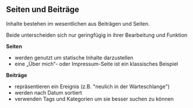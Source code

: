 ## Seiten und Beiträge

Inhalte bestehen im wesentlichen aus Beiträgen und Seiten.

Beide unterscheiden sich nur geringfügig in ihrer Bearbeitung und Funktion

**Seiten**
  * werden genutzt um statische Inhalte darzustellen
  * eine „Über mich“- oder Impressum-Seite ist ein klassisches Beispiel

**Beiträge**
  * repräsentieren ein Ereignis (z.B. "neulich in der Warteschlange")
  * werden nach Datum sortiert
  * verwenden Tags und Kategorien um sie besser suchen zu können
